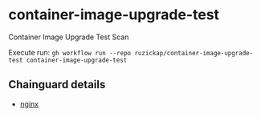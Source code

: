 # container-image-upgrade-test

Container Image Upgrade Test Scan

Execute run: `gh workflow run --repo ruzickap/container-image-upgrade-test container-image-upgrade-test`

## Chainguard details

* [nginx](https://images.chainguard.dev/directory/image/nginx/compare)
